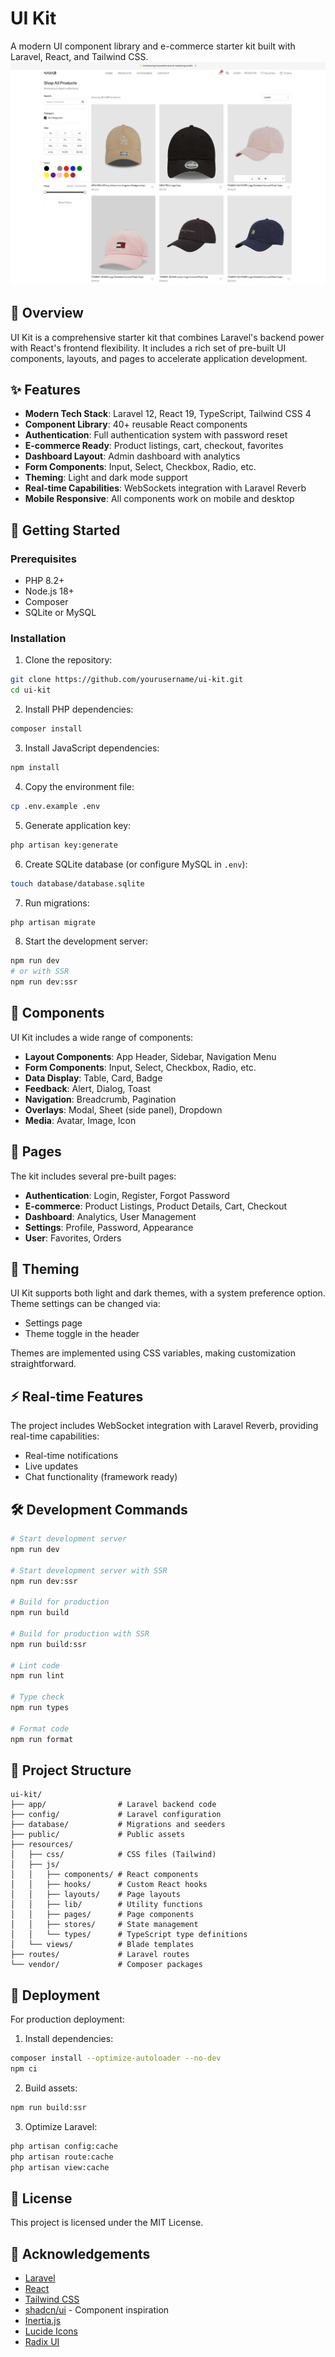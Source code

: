 # UI Kit

A modern UI component library and e-commerce starter kit built with Laravel, React, and Tailwind CSS.
![UI Kit Cover](./cover.webp)

## 🌟 Overview

UI Kit is a comprehensive starter kit that combines Laravel's backend power with React's frontend flexibility. It includes a rich set of pre-built UI components, layouts, and pages to accelerate application development.

## ✨ Features

- **Modern Tech Stack**: Laravel 12, React 19, TypeScript, Tailwind CSS 4
- **Component Library**: 40+ reusable React components
- **Authentication**: Full authentication system with password reset
- **E-commerce Ready**: Product listings, cart, checkout, favorites
- **Dashboard Layout**: Admin dashboard with analytics
- **Form Components**: Input, Select, Checkbox, Radio, etc.
- **Theming**: Light and dark mode support
- **Real-time Capabilities**: WebSockets integration with Laravel Reverb
- **Mobile Responsive**: All components work on mobile and desktop

## 🚀 Getting Started

### Prerequisites

- PHP 8.2+
- Node.js 18+
- Composer
- SQLite or MySQL

### Installation

1. Clone the repository:

```bash
git clone https://github.com/yourusername/ui-kit.git
cd ui-kit
```

2. Install PHP dependencies:

```bash
composer install
```

3. Install JavaScript dependencies:

```bash
npm install
```

4. Copy the environment file:

```bash
cp .env.example .env
```

5. Generate application key:

```bash
php artisan key:generate
```

6. Create SQLite database (or configure MySQL in `.env`):

```bash
touch database/database.sqlite
```

7. Run migrations:

```bash
php artisan migrate
```

8. Start the development server:

```bash
npm run dev
# or with SSR
npm run dev:ssr
```

## 🧩 Components

UI Kit includes a wide range of components:

- **Layout Components**: App Header, Sidebar, Navigation Menu
- **Form Components**: Input, Select, Checkbox, Radio, etc.
- **Data Display**: Table, Card, Badge
- **Feedback**: Alert, Dialog, Toast
- **Navigation**: Breadcrumb, Pagination
- **Overlays**: Modal, Sheet (side panel), Dropdown
- **Media**: Avatar, Image, Icon

## 📱 Pages

The kit includes several pre-built pages:

- **Authentication**: Login, Register, Forgot Password
- **E-commerce**: Product Listings, Product Details, Cart, Checkout
- **Dashboard**: Analytics, User Management
- **Settings**: Profile, Password, Appearance
- **User**: Favorites, Orders

## 🎨 Theming

UI Kit supports both light and dark themes, with a system preference option. Theme settings can be changed via:

- Settings page
- Theme toggle in the header

Themes are implemented using CSS variables, making customization straightforward.

## ⚡ Real-time Features

The project includes WebSocket integration with Laravel Reverb, providing real-time capabilities:

- Real-time notifications
- Live updates
- Chat functionality (framework ready)

## 🛠️ Development Commands

```bash
# Start development server
npm run dev

# Start development server with SSR
npm run dev:ssr

# Build for production
npm run build

# Build for production with SSR
npm run build:ssr

# Lint code
npm run lint

# Type check
npm run types

# Format code
npm run format
```

## 📁 Project Structure

```
ui-kit/
├── app/                # Laravel backend code
├── config/             # Laravel configuration
├── database/           # Migrations and seeders
├── public/             # Public assets
├── resources/
│   ├── css/            # CSS files (Tailwind)
│   ├── js/
│   │   ├── components/ # React components
│   │   ├── hooks/      # Custom React hooks
│   │   ├── layouts/    # Page layouts
│   │   ├── lib/        # Utility functions
│   │   ├── pages/      # Page components
│   │   ├── stores/     # State management
│   │   └── types/      # TypeScript type definitions
│   └── views/          # Blade templates
├── routes/             # Laravel routes
└── vendor/             # Composer packages
```

## 🚢 Deployment

For production deployment:

1. Install dependencies:

```bash
composer install --optimize-autoloader --no-dev
npm ci
```

2. Build assets:

```bash
npm run build:ssr
```

3. Optimize Laravel:

```bash
php artisan config:cache
php artisan route:cache
php artisan view:cache
```

## 📜 License

This project is licensed under the MIT License.

## 🙏 Acknowledgements

- [Laravel](https://laravel.com)
- [React](https://react.dev)
- [Tailwind CSS](https://tailwindcss.com)
- [shadcn/ui](https://ui.shadcn.com) - Component inspiration
- [Inertia.js](https://inertiajs.com)
- [Lucide Icons](https://lucide.dev)
- [Radix UI](https://www.radix-ui.com)
